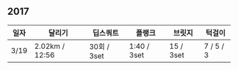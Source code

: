 ## 2017

| 일자 | 달리기 | 딥스쿼트 | 플랭크 | 브릿지 | 턱걸이 |
|---|---|---|---|---|---|
| 3/19 | 2.02km / 12:56 | 30회 / 3set | 1:40 / 3set | 15 / 3set | 7 / 5 / 3 |
